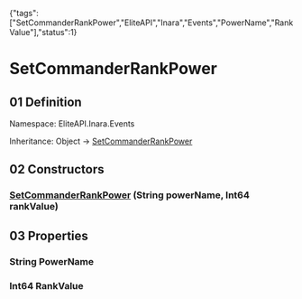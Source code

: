 {"tags":["SetCommanderRankPower","EliteAPI","Inara","Events","PowerName","RankValue"],"status":1}

# SetCommanderRankPower

## 01 Definition

Namespace: <span class='code'>EliteAPI.Inara.Events</span>

Inheritance: <span class='code'>Object</span> → <span class='code'>[SetCommanderRankPower](../../../EliteAPI/Inara/Events/SetCommanderRankPower.html)</span>

## 02 Constructors

### <span class='code'>[SetCommanderRankPower](../../../EliteAPI/Inara/Events/SetCommanderRankPower.html)</span> (<span class='code'>String</span> powerName, <span class='code'>Int64</span> rankValue)

## 03 Properties

### <span class='code'>String</span> PowerName

### <span class='code'>Int64</span> RankValue

